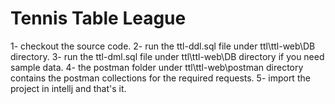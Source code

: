 # Tennis Table League

1- checkout the source code.
2- run the ttl-ddl.sql file under ttl\ttl-web\DB directory.
3- run the ttl-dml.sql file under ttl\ttl-web\DB directory if you need sample data.
4- the postman folder under ttl\ttl-web\postman directory contains the postman collections for the required requests.
5- import the project in intellj and that's it.
